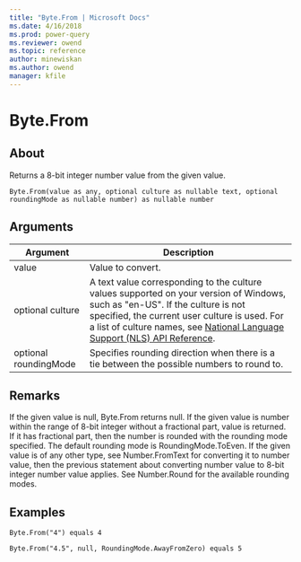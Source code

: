 ```yaml
---
title: "Byte.From | Microsoft Docs"
ms.date: 4/16/2018
ms.prod: power-query
ms.reviewer: owend
ms.topic: reference
author: minewiskan
ms.author: owend
manager: kfile
---
```

# Byte.From

  
## About  
Returns a 8-bit integer number value from the given value.  
  
```  
Byte.From(value as any, optional culture as nullable text, optional roundingMode as nullable number) as nullable number  
```  
  
## Arguments  
  
|Argument|Description|  
|------------|---------------|  
|value|Value to convert.|  
|optional culture|A text value corresponding to the culture values supported on your version of Windows, such as "en-US". If the culture is not specified, the current user culture is used. For a list of culture names, see [National Language Support (NLS) API Reference](https://msdn.microsoft.com/en-us/goglobal/bb896001.aspx).|  
|optional roundingMode|Specifies rounding direction when there is a tie between the possible numbers to round to.|  
  
## Remarks  
If the given value is null, Byte.From returns null. If the given value is number within the range of 8-bit integer without a fractional part, value is returned. If it has fractional part, then the number is rounded with the rounding mode specified. The default rounding mode is RoundingMode.ToEven. If the given value is of any other type, see Number.FromText for converting it to number value, then the previous statement about converting number value to 8-bit integer number value applies. See Number.Round for the available rounding modes.  
  
## Examples  
  
```  
Byte.From("4") equals 4  
```  
  
```  
Byte.From("4.5", null, RoundingMode.AwayFromZero) equals 5  
```  
